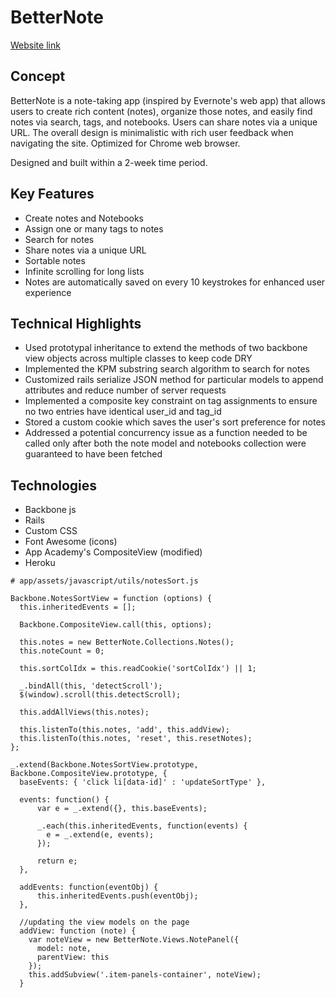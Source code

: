 # BetterNote

[Website link][weburl]

[weburl]: https://www.better-note.com/

## Concept

BetterNote is a note-taking app (inspired by Evernote's web app) that allows users to create rich content (notes), organize those notes, and easily find notes via search, tags,  and notebooks.  Users can share notes via a unique URL. The overall design is minimalistic with rich user feedback when navigating the site. Optimized for Chrome web browser.

Designed and built within a 2-week time period.

## Key Features
- Create notes and Notebooks
- Assign one or many tags to notes
- Search for notes
- Share notes via a unique URL
- Sortable notes
- Infinite scrolling for long lists
- Notes are automatically saved on every 10 keystrokes for enhanced user experience

## Technical Highlights
- Used prototypal inheritance to extend the methods of two backbone view objects across multiple classes to keep code DRY
- Implemented the KPM substring search algorithm to search for notes
- Customized rails serialize JSON method for particular models to append attributes and reduce number of server requests
- Implemented a composite key constraint on tag assignments to ensure no two entries have identical user_id and tag_id
- Stored a custom cookie which saves the user's sort preference for notes
- Addressed a potential concurrency issue as a function needed to be called only after both the note model and notebooks collection were guaranteed to have been fetched

## Technologies
- Backbone js
- Rails
- Custom CSS
- Font Awesome (icons)
- App Academy's CompositeView (modified)
- Heroku

```
# app/assets/javascript/utils/notesSort.js

Backbone.NotesSortView = function (options) {
  this.inheritedEvents = [];

  Backbone.CompositeView.call(this, options);

  this.notes = new BetterNote.Collections.Notes();
  this.noteCount = 0;

  this.sortColIdx = this.readCookie('sortColIdx') || 1;

  _.bindAll(this, 'detectScroll');
  $(window).scroll(this.detectScroll);

  this.addAllViews(this.notes);

  this.listenTo(this.notes, 'add', this.addView);
  this.listenTo(this.notes, 'reset', this.resetNotes);
};

_.extend(Backbone.NotesSortView.prototype, Backbone.CompositeView.prototype, {
  baseEvents: { 'click li[data-id]' : 'updateSortType' },

  events: function() {
      var e = _.extend({}, this.baseEvents);

      _.each(this.inheritedEvents, function(events) {
        e = _.extend(e, events);
      });

      return e;
  },

  addEvents: function(eventObj) {
      this.inheritedEvents.push(eventObj);
  },

  //updating the view models on the page
  addView: function (note) {
    var noteView = new BetterNote.Views.NotePanel({
      model: note,
      parentView: this
    });
    this.addSubview('.item-panels-container', noteView);
  }
  
  ```


